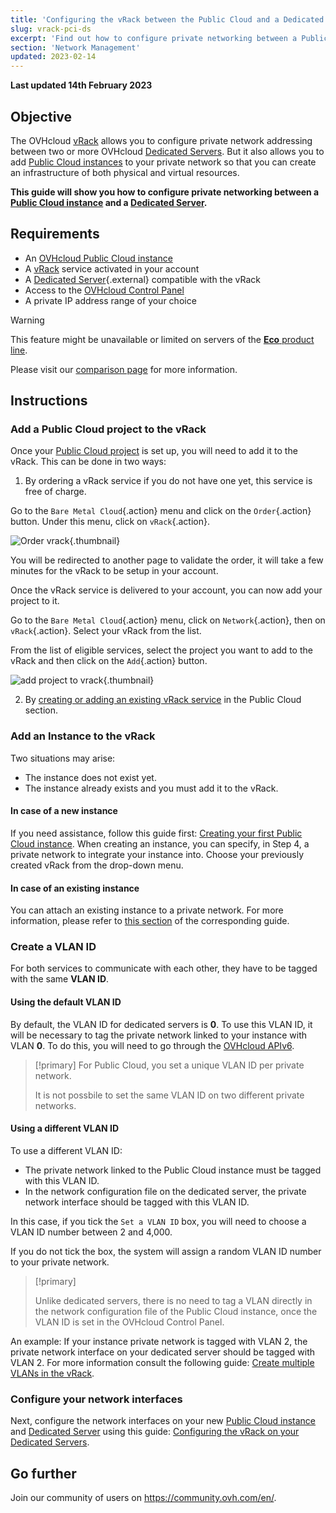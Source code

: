 ```yaml
---
title: 'Configuring the vRack between the Public Cloud and a Dedicated Server'
slug: vrack-pci-ds
excerpt: 'Find out how to configure private networking between a Public Cloud instance and a Dedicated Server'
section: 'Network Management'
updated: 2023-02-14
---
```


**Last updated 14th February 2023**

## Objective

The OVHcloud [vRack](https://www.ovh.com/asia/solutions/vrack) allows you to configure private network addressing between two or more OVHcloud [Dedicated Servers](https://www.ovhcloud.com/asia/bare-metal/). But it also allows you to add [Public Cloud instances](https://www.ovh.com/asia/public-cloud/instances/) to your private network so that you can create an infrastructure of both physical and virtual resources.

**This guide will show you how to configure private networking between a [Public Cloud instance](https://docs.ovh.com/asia/en/public-cloud/public-cloud-first-steps/#create-instance) and a [Dedicated Server](https://www.ovhcloud.com/asia/bare-metal/).**


## Requirements

- An [OVHcloud Public Cloud instance](https://docs.ovh.com/asia/en/public-cloud/public-cloud-first-steps/)
- A [vRack](https://www.ovh.com/asia/solutions/vrack) service activated in your account
- A [Dedicated Server](https://www.ovhcloud.com/asia/bare-metal/){.external} compatible with the vRack
- Access to the [OVHcloud Control Panel](https://ca.ovh.com/auth/?action=gotomanager&from=https://www.ovh.com/asia/&ovhSubsidiary=asia)
- A private IP address range of your choice

> [!warning]
> This feature might be unavailable or limited on servers of the [**Eco** product line](https://eco.ovhcloud.com/asia/about/).
>
> Please visit our [comparison page](https://eco.ovhcloud.com/asia/compare/) for more information.

## Instructions

### Add a Public Cloud project to the vRack

Once your [Public Cloud project](https://docs.ovh.com/asia/en/public-cloud/create_a_public_cloud_project) is set up, you will need to add it to the vRack. This can be done in two ways:

1. By ordering a vRack service if you do not have one yet, this service is free of charge. 

Go to the `Bare Metal Cloud`{.action} menu and click on the `Order`{.action} button. Under this menu, click on `vRack`{.action}.

![Order vrack](images/orderingvrack.png){.thumbnail}

You will be redirected to another page to validate the order, it will take a few minutes for the vRack to be setup in your account.

Once the vRack service is delivered to your account, you can now add your project to it.

Go to the `Bare Metal Cloud`{.action} menu, click on `Network`{.action}, then on `vRack`{.action}. Select your vRack from the list.

From the list of eligible services, select the project you want to add to the vRack and then click on the `Add`{.action} button.

![add project to vrack](images/addprojectvrack.png){.thumbnail}

<ol start="2">
  <li>By <a href="https://docs.ovh.com/asia/en/public-cloud/public-cloud-vrack/#instructions_1">creating or adding an existing vRack service</a> in the Public Cloud section.</li>
</ol>


### Add an Instance to the vRack 

Two situations may arise:

- The instance does not exist yet.
- The instance already exists and you must add it to the vRack.

#### In case of a new instance

If you need assistance, follow this guide first: [Creating your first Public Cloud instance](../../public-cloud/public-cloud-first-steps/#create-instance). When creating an instance, you can specify, in Step 4, a private network to integrate your instance into. Choose your previously created vRack from the drop-down menu.

#### In case of an existing instance

You can attach an existing instance to a private network. For more information, please refer to [this section](https://docs.ovh.com/asia/en/public-cloud/public-cloud-vrack/#cases-of-an-already-existing-instance) of the corresponding guide.

### Create a VLAN ID

For both services to communicate with each other, they have to be tagged with the same **VLAN ID**. 

#### Using the default VLAN ID

By default, the VLAN ID for dedicated servers is **0**. To use this VLAN ID, it will be necessary to tag the private network linked to your instance with VLAN **0**. To do this, you will need to go through the [OVHcloud APIv6](https://docs.ovh.com/asia/en/publiccloud/network-services/public-cloud-vrack-apiv6/#step-3-creating-a-vlan-in-the-vrack).


> [!primary]
> For Public Cloud, you set a unique VLAN ID per private network.
> 
> It is not possbile to set the same VLAN ID on two different private networks.

#### Using a different VLAN ID

To use a different VLAN ID:

- The private network linked to the Public Cloud instance must be tagged with this VLAN ID.
- In the network configuration file on the dedicated server, the private network interface should be tagged with this VLAN ID.

In this case, if you tick the `Set a VLAN ID` box, you will need to choose a VLAN ID number between 2 and 4,000.

If you do not tick the box, the system will assign a random VLAN ID number to your private network.

> [!primary]
> 
> Unlike dedicated servers, there is no need to tag a VLAN directly in the network configuration file of the Public Cloud instance, once the VLAN ID is set in the OVHcloud Control Panel.
>

An example: If your instance private network is tagged with VLAN 2, the private network interface on your dedicated server should be tagged with VLAN 2. For more information consult the following guide: [Create multiple VLANs in the vRack](https://docs.ovh.com/asia/en/dedicated/multiple-vlans/).

### Configure your network interfaces

Next, configure the network interfaces on your new [Public Cloud instance](https://www.ovh.com/asia/public-cloud/instances/) and [Dedicated Server](https://www.ovhcloud.com/asia/bare-metal/) using this guide: [Configuring the vRack on your Dedicated Servers](https://docs.ovh.com/asia/en/dedicated/configuring-vrack-on-dedicated-servers/).

## Go further

Join our community of users on <https://community.ovh.com/en/>.